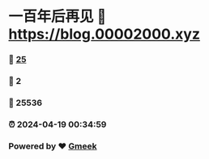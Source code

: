 # 一百年后再见 :link: https://blog.00002000.xyz 
### :page_facing_up: [25](https://blog.00002000.xyz/tag.html) 
### :speech_balloon: 2 
### :hibiscus: 25536 
### :alarm_clock: 2024-04-19 00:34:59 
### Powered by :heart: [Gmeek](https://github.com/Meekdai/Gmeek)
